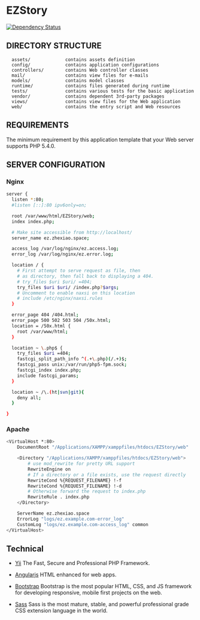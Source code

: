 EZStory
================================
[![Dependency Status](https://www.versioneye.com/user/projects/55df6a05c6d8f2001d000033/badge.svg?style=flat)](https://www.versioneye.com/user/projects/55df6a05c6d8f2001d000033)


DIRECTORY STRUCTURE
-------------------

      assets/             contains assets definition
      config/             contains application configurations
      controllers/        contains Web controller classes
      mail/               contains view files for e-mails
      models/             contains model classes
      runtime/            contains files generated during runtime
      tests/              contains various tests for the basic application
      vendor/             contains dependent 3rd-party packages
      views/              contains view files for the Web application
      web/                contains the entry script and Web resources



REQUIREMENTS
------------

The minimum requirement by this application template that your Web server supports PHP 5.4.0.

SERVER CONFIGURATION
-------------

### Nginx
```bash
server {
  listen *:80;
  #listen [::]:80 ipv6only=on;

  root /var/www/html/EZStory/web;
  index index.php;

  # Make site accessible from http://localhost/
  server_name ez.zhexiao.space;

  access_log /var/log/nginx/ez.access.log;
  error_log /var/log/nginx/ez.error.log;

  location / {
    # First attempt to serve request as file, then
    # as directory, then fall back to displaying a 404.
    # try_files $uri $uri/ =404;
    try_files $uri $uri/ /index.php?$args;
    # Uncomment to enable naxsi on this location
    # include /etc/nginx/naxsi.rules
  } 

  error_page 404 /404.html;
  error_page 500 502 503 504 /50x.html;
  location = /50x.html {
    root /var/www/html;
  }

  location ~ \.php$ {
    try_files $uri =404;
    fastcgi_split_path_info ^(.+\.php)(/.+)$;
    fastcgi_pass unix:/var/run/php5-fpm.sock;
    fastcgi_index index.php;
    include fastcgi_params;
  }

  location ~ /\.(ht|svn|git){
    deny all;
  }

}
```

### Apache
```bash
<VirtualHost *:80>
    DocumentRoot "/Applications/XAMPP/xamppfiles/htdocs/EZStory/web"

    <Directory "/Applications/XAMPP/xamppfiles/htdocs/EZStory/web">
        # use mod_rewrite for pretty URL support
        RewriteEngine on
        # If a directory or a file exists, use the request directly
        RewriteCond %{REQUEST_FILENAME} !-f
        RewriteCond %{REQUEST_FILENAME} !-d
        # Otherwise forward the request to index.php
        RewriteRule . index.php
    </Directory>

    ServerName ez.zhexiao.space
    ErrorLog "logs/ez.example.com-error_log"
    CustomLog "logs/ez.example.com-access_log" common
</VirtualHost>
```

Technical
---------

- [Yii](http://www.yiiframework.com/) The Fast, Secure and Professional PHP Framework.

- [Angularjs](https://angularjs.org/) HTML enhanced for web apps.

- [Bootstrap](http://getbootstrap.com/) Bootstrap is the most popular HTML, CSS, and JS framework for developing responsive, mobile first projects on the web.

- [Sass](http://sass-lang.com/) Sass is the most mature, stable, and powerful professional grade CSS extension language in the world.
